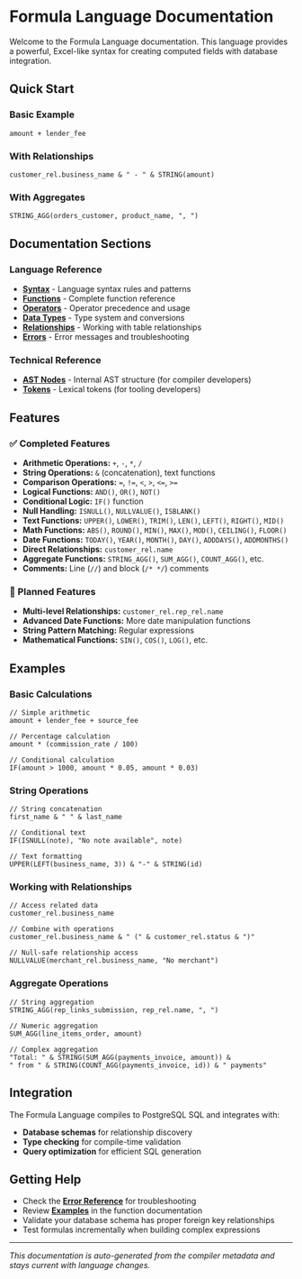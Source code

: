 # Formula Language Documentation

Welcome to the Formula Language documentation. This language provides a powerful, Excel-like syntax for creating computed fields with database integration.

## Quick Start

### Basic Example
```
amount + lender_fee
```

### With Relationships
```
customer_rel.business_name & " - " & STRING(amount)
```

### With Aggregates
```
STRING_AGG(orders_customer, product_name, ", ")
```

## Documentation Sections

### Language Reference
- **[Syntax](SYNTAX.md)** - Language syntax rules and patterns
- **[Functions](FUNCTIONS.md)** - Complete function reference
- **[Operators](OPERATORS.md)** - Operator precedence and usage
- **[Data Types](DATA_TYPES.md)** - Type system and conversions
- **[Relationships](RELATIONSHIPS.md)** - Working with table relationships
- **[Errors](ERRORS.md)** - Error messages and troubleshooting

### Technical Reference
- **[AST Nodes](AST_NODES.md)** - Internal AST structure (for compiler developers)
- **[Tokens](TOKENS.md)** - Lexical tokens (for tooling developers)

## Features

### ✅ Completed Features
- **Arithmetic Operations:** `+`, `-`, `*`, `/`
- **String Operations:** `&` (concatenation), text functions
- **Comparison Operations:** `=`, `!=`, `<`, `>`, `<=`, `>=`
- **Logical Functions:** `AND()`, `OR()`, `NOT()`
- **Conditional Logic:** `IF()` function
- **Null Handling:** `ISNULL()`, `NULLVALUE()`, `ISBLANK()`
- **Text Functions:** `UPPER()`, `LOWER()`, `TRIM()`, `LEN()`, `LEFT()`, `RIGHT()`, `MID()`
- **Math Functions:** `ABS()`, `ROUND()`, `MIN()`, `MAX()`, `MOD()`, `CEILING()`, `FLOOR()`
- **Date Functions:** `TODAY()`, `YEAR()`, `MONTH()`, `DAY()`, `ADDDAYS()`, `ADDMONTHS()`
- **Direct Relationships:** `customer_rel.name`
- **Aggregate Functions:** `STRING_AGG()`, `SUM_AGG()`, `COUNT_AGG()`, etc.
- **Comments:** Line (`//`) and block (`/* */`) comments

### 🚧 Planned Features
- **Multi-level Relationships:** `customer_rel.rep_rel.name`
- **Advanced Date Functions:** More date manipulation functions
- **String Pattern Matching:** Regular expressions
- **Mathematical Functions:** `SIN()`, `COS()`, `LOG()`, etc.

## Examples

### Basic Calculations
```
// Simple arithmetic
amount + lender_fee + source_fee

// Percentage calculation  
amount * (commission_rate / 100)

// Conditional calculation
IF(amount > 1000, amount * 0.05, amount * 0.03)
```

### String Operations
```
// String concatenation
first_name & " " & last_name

// Conditional text
IF(ISNULL(note), "No note available", note)

// Text formatting
UPPER(LEFT(business_name, 3)) & "-" & STRING(id)
```

### Working with Relationships
```
// Access related data
customer_rel.business_name

// Combine with operations
customer_rel.business_name & " (" & customer_rel.status & ")"

// Null-safe relationship access
NULLVALUE(merchant_rel.business_name, "No merchant")
```

### Aggregate Operations
```
// String aggregation
STRING_AGG(rep_links_submission, rep_rel.name, ", ")

// Numeric aggregation
SUM_AGG(line_items_order, amount)

// Complex aggregation
"Total: " & STRING(SUM_AGG(payments_invoice, amount)) & 
" from " & STRING(COUNT_AGG(payments_invoice, id)) & " payments"
```

## Integration

The Formula Language compiles to PostgreSQL SQL and integrates with:
- **Database schemas** for relationship discovery
- **Type checking** for compile-time validation  
- **Query optimization** for efficient SQL generation

## Getting Help

- Check the **[Error Reference](ERRORS.md)** for troubleshooting
- Review **[Examples](FUNCTIONS.md)** in the function documentation
- Validate your database schema has proper foreign key relationships
- Test formulas incrementally when building complex expressions

---

*This documentation is auto-generated from the compiler metadata and stays current with language changes.*
